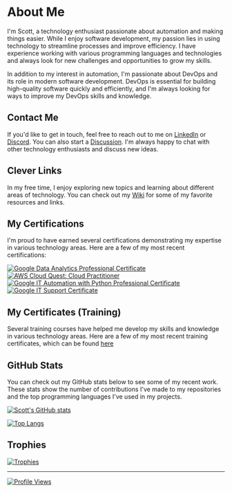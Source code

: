 # About Me

I'm Scott, a technology enthusiast passionate about automation and making things easier. While I enjoy software development, my passion lies in using technology to streamline processes and improve efficiency. I have experience working with various programming languages and technologies and always look for new challenges and opportunities to grow my skills.

In addition to my interest in automation, I'm passionate about DevOps and its role in modern software development. DevOps is essential for building high-quality software quickly and efficiently, and I'm always looking for ways to improve my DevOps skills and knowledge.

## Contact Me

If you'd like to get in touch, feel free to reach out to me on [LinkedIn](https://www.linkedin.com/in/scottdginn) or [Discord](https://discordapp.com/users/385709374422777856). You can also start a [Discussion](https://github.com/ShoGinn/ShoGinn/discussions). I'm always happy to chat with other technology enthusiasts and discuss new ideas.

## Clever Links

In my free time, I enjoy exploring new topics and learning about different areas of technology. You can check out my [Wiki](https://github.com/ShoGinn/shoginn.github.io/wiki) for some of my favorite resources and links.

## My Certifications

I'm proud to have earned several certifications demonstrating my expertise in various technology areas. Here are a few of my most recent certifications:

<!--START_SECTION:badges-->
[![Google Data Analytics Professional Certificate](https://images.credly.com/size/110x110/images/d41de2b7-cbc2-47ec-bcf1-ebecbe83872f/GCC_badge_DA_1000x1000.png)](http://www.credly.com/badges/bb559bbc-5902-4773-936e-c635f2394b12 "Google Data Analytics Professional Certificate")
[![AWS Cloud Quest: Cloud Practitioner](https://images.credly.com/size/110x110/images/2784d0d8-327c-406f-971e-9f0e15097003/image.png)](http://www.credly.com/badges/4f26ff8e-77c7-4f7a-a5f1-0db1fdaa17e1 "AWS Cloud Quest: Cloud Practitioner")
[![Google IT Automation with Python Professional Certificate](https://images.credly.com/size/110x110/images/efbdc0d6-b46e-4e3c-8cf8-2314d8a5b971/GCC_badge_python_1000x1000.png)](http://www.credly.com/badges/07a1e15b-f6b2-46ad-bd51-9849d870b62c "Google IT Automation with Python Professional Certificate")
[![Google IT Support Certificate](https://images.credly.com/size/110x110/images/ae2f5bae-b110-4ea1-8e26-77cf5f76c81e/GCC_badge_IT_Support_1000x1000.png)](http://www.credly.com/badges/61d03ea5-f26e-4c61-90a7-5cf57e91a919 "Google IT Support Certificate")
<!--END_SECTION:badges-->

## My Certificates (Training)

Several training courses have helped me develop my skills and knowledge in various technology areas. Here are a few of my most recent training certificates, which can be found [here](certificates/README.md)

## GitHub Stats

You can check out my GitHub stats below to see some of my recent work. These stats show the number of contributions I've made to my repositories and the top programming languages I've used in my projects.

[![Scott's GitHub stats](https://github-readme-stats.vercel.app/api?username=shoginn&count_private=true&theme=transparent)](https://github.com/anuraghazra/github-readme-stats)

[![Top Langs](https://github-readme-stats.vercel.app//api/top-langs/?username=shoginn&layout=compact&theme=transparent)](https://github.com/anuraghazra/github-readme-stats)

## Trophies

[![Trophies](https://github-profile-trophy.vercel.app/?username=ShoGinn&theme=darkhub&no-bg=true&no-frame=true)](https://github.com/ryo-ma/github-profile-trophy)

---

[![Profile Views](https://komarev.com/ghpvc/?username=ShoGinn&abbreviated=true)](https://github.com/antonkomarev/github-profile-views-counter)

